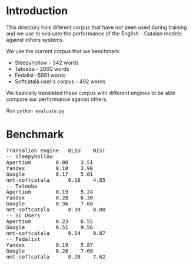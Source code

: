 # Introduction

This directory hols diferent corpus that have not been used during training and we use 
to evaluate the performance of the English - Catalan models against others systems.

We use the current corpus that we benchmark:
* Sleepyhollow - 342 words
* Tatoeba - 2000 words
* Fedalist -5681 words
* Softcatalà user's corpus - 492 words

We basically translated these corpus with different engines to be able compare our
performance against others.

Run  ```python evaluate.py```

# Benchmark

<pre>
Transalion engine	BLEU	NIST
-- Sleepyhollow
Apertium		0.08	3.51
Yandex			0.10	3.90
Google			0.17	5.01
nmt-softcatala		0.16	4.85
-- Tatoeba
Apertium		0.19	5.24
Yandex			0.28	6.30
Google			0.36	7.60
nmt-softcatala		0.39	8.00
-- SC Users
Apertium		0.23	6.55
Google			0.51	9.56
nmt-softcatala		0.54	9.87
-- Fedalist
Yandex			0.19	5.87
Google			0.28	7.60
nmt-softcatala		0.28	7.62
</pre>

